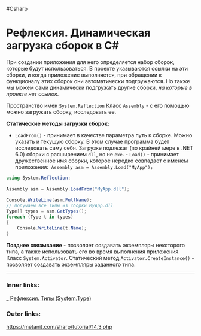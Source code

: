 #Csharp 

# Рефлексия. Динамическая загрузка сборок в C#

При создании приложения для него определяется набор сборок, которые будут использоваться. 
В проекте указываются ссылки на эти сборки, и когда приложение выполняется, при обращении к функционалу этих сборок они автоматически подгружаются.
Но также мы можем сами динамически подгружать другие сборки, *на которые в проекте нет ссылок*.

Пространство имен `System.Reflection`
Класс `Assembly` - c его помощью можно загружать сборку, исследовать ее.

**Статические методы загрузки сборок:**
- `LoadFrom()` - принимает в качестве параметра путь к сборке.
	Можно указать и текущую сборку. В этом случае программа будет исследовать саму себя. 
	Загрузке подлежат (по крайней мере в .NET 6.0) сборки с расширением `dll`, но не `exe`.
- `Load()` - принимает дружественное имя сборки, которое нередко совпадает с именем приложения: 
	`Assembly asm = Assembly.Load("MyApp");`

```csharp
using System.Reflection;
 
Assembly asm = Assembly.LoadFrom("MyApp.dll");
 
Console.WriteLine(asm.FullName);
// получаем все типы из сборки MyApp.dll
Type[] types = asm.GetTypes();
foreach (Type t in types)
{
    Console.WriteLine(t.Name);
}
```

**Позднее связывание** - позволяет создавать экземпляры некоторого типа, а также использовать его во время выполнения приложения.
Класс `System.Activator`. 
Cтатический метод `Activator.CreateInstance()` - позволяет создавать экземпляры заданного типа.

---

### Inner links:
[_ Рефлексия. Типы (System.Type)](1.%20Languages/C-sharp/Рефлексия/_%20Рефлексия.%20Типы%20(System.Type).md)

### Outer links:
https://metanit.com/sharp/tutorial/14.3.php